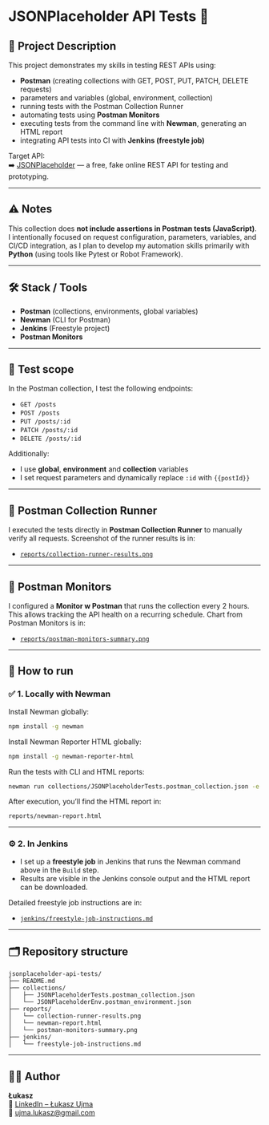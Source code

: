 
# JSONPlaceholder API Tests 🧪

## 📌 Project Description
This project demonstrates my skills in testing REST APIs using:
- **Postman** (creating collections with GET, POST, PUT, PATCH, DELETE requests)
- parameters and variables (global, environment, collection)
- running tests with the Postman Collection Runner
- automating tests using **Postman Monitors**
- executing tests from the command line with **Newman**, generating an HTML report
- integrating API tests into CI with **Jenkins (freestyle job)**

Target API:  
➡️ [JSONPlaceholder](https://jsonplaceholder.typicode.com/) — a free, fake online REST API for testing and prototyping.

---

## ⚠️ Notes
This collection does **not include assertions in Postman tests (JavaScript)**.  
I intentionally focused on request configuration, parameters, variables, and CI/CD integration, as I plan to develop my automation skills primarily with **Python** (using tools like Pytest or Robot Framework).

---

## 🛠️ Stack / Tools
- **Postman** (collections, environments, global variables)
- **Newman** (CLI for Postman)
- **Jenkins** (Freestyle project)
- **Postman Monitors**

---

## 📝 Test scope
In the Postman collection, I test the following endpoints:
- `GET /posts`
- `POST /posts`
- `PUT /posts/:id`
- `PATCH /posts/:id`
- `DELETE /posts/:id`

Additionally:
- I use **global**, **environment** and **collection** variables
- I set request parameters and dynamically replace `:id` with `{{postId}}`

---

## 🚀 Postman Collection Runner
I executed the tests directly in **Postman Collection Runner** to manually verify all requests.
Screenshot of the runner results is in:
- [`reports/collection-runner-results.png`](reports/collection-runner-results.png)

---

## 🧪 Postman Monitors
I configured a **Monitor w Postman** that runs the collection every 2 hours.  
This allows tracking the API health on a recurring schedule.
Chart from Postman Monitors is in:
- [`reports/postman-monitors-summary.png`](reports/postman-monitors-summary.png)

---

## 🚀 How to run

### ✅ 1. Locally with Newman
Install Newman globally:
```bash
npm install -g newman
```

Install Newman Reporter HTML globally:
```bash
npm install -g newman-reporter-html
```

Run the tests with CLI and HTML reports:
```bash
newman run collections/JSONPlaceholderTests.postman_collection.json -e collections/JSONPlaceholderEnv.postman_environment.json -r cli,html --reporter-html-export reports/newman-report.html
```

After execution, you’ll find the HTML report in:
```
reports/newman-report.html
```

---

### ⚙️ 2. In Jenkins
- I set up a **freestyle job** in Jenkins that runs the Newman command above in the `Build` step.
- Results are visible in the Jenkins console output and the HTML report can be downloaded.

Detailed freestyle job instructions are in:
- [`jenkins/freestyle-job-instructions.md`](jenkins/freestyle-job-instructions.md)

---

## 🗂️ Repository structure
```
jsonplaceholder-api-tests/
├── README.md
├── collections/
│   ├── JSONPlaceholderTests.postman_collection.json
│   └── JSONPlaceholderEnv.postman_environment.json
├── reports/
│   └── collection-runner-results.png
│   └── newman-report.html
│   └── postman-monitors-summary.png
├── jenkins/
│   └── freestyle-job-instructions.md
```

---

## 🙋‍♂️ Author

**Łukasz**  
🔗 [LinkedIn – Łukasz Ujma](https://www.linkedin.com/in/ujma-lukasz)  
📧 ujma.lukasz@gmail.com
